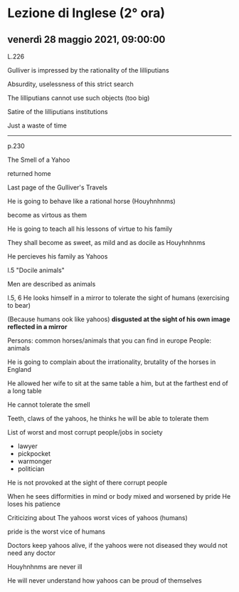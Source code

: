 # Lezione di Inglese (2° ora)

## venerdì 28 maggio 2021, 09:00:00



L.226

Gulliver is impressed by the rationality of the lilliputians

Absurdity, uselessness of this strict search

The lilliputians cannot use such objects (too big)

Satire of the lilliputians institutions

Just a waste of time

---

p.230

The Smell of a Yahoo

returned home

Last page of the Gulliver's Travels

He is going to behave like a rational horse (Houyhnhnms)

become as virtous as them


He is going to teach all his lessons of virtue to his family

They shall become as sweet, as mild and as docile as Houyhnhnms

He percieves his family as Yahoos

l.5 "Docile animals"


Men are described as animals


l.5, 6
He looks himself in a mirror to tolerate the sight of humans (exercising to bear)

(Because humans ook like yahoos) **disgusted at the sight of his own image reflected in a mirror**

Persons: common horses/animals that you can find in europe
People: animals

He is going to complain about the irrationality, brutality of the horses in England



He allowed her wife to sit at the same table a him, but at the farthest end of a long table

He cannot tolerate the smell

Teeth, claws of the yahoos, he thinks he will be able to tolerate them


List of worst and most corrupt people/jobs in society

* lawyer
* pickpocket
* warmonger
* politician

He is not provoked at the sight of there corrupt people


When he sees difformities in mind or body mixed and worsened by pride
He loses his patience

Criticizing about The yahoos worst vices of yahoos (humans)

pride is the worst vice of humans

Doctors keep yahoos alive, if the yahoos were not diseased they would not need any doctor

Houyhnhnms are never ill


He will never understand how yahoos can be proud of themselves


<!--stackedit_data:
eyJoaXN0b3J5IjpbLTEyMjI4Mjk5NDYsLTk5NzI2NjY1NCw0OT
M3MTEzNDEsLTEyNTgwNDE4NjFdfQ==
-->